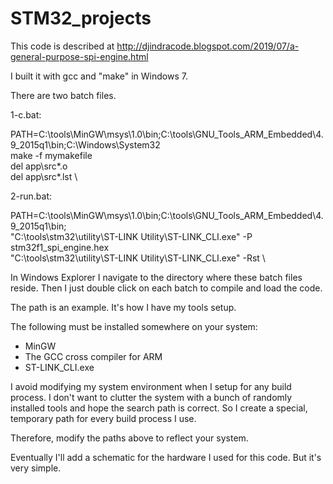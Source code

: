 # STM32_projects

This code is described at http://djindracode.blogspot.com/2019/07/a-general-purpose-spi-engine.html

I built it with gcc and "make" in Windows 7.

There are two batch files.

1-c.bat:

  PATH=C:\tools\MinGW\msys\1.0\bin;C:\tools\GNU_Tools_ARM_Embedded\4.9_2015q1\bin;C:\Windows\System32 \
  make -f mymakefile \
  del app\src\*.o \
  del app\src\*.lst \

2-run.bat:

  PATH=C:\tools\MinGW\msys\1.0\bin;C:\tools\GNU_Tools_ARM_Embedded\4.9_2015q1\bin; \
  "C:\tools\stm32\utility\ST-LINK Utility\ST-LINK_CLI.exe"  -P stm32f1_spi_engine.hex \
  "C:\tools\stm32\utility\ST-LINK Utility\ST-LINK_CLI.exe"  -Rst \

  
In Windows Explorer I navigate to the directory where these batch files reside. Then I just double click on each batch to compile and load the code.

The path is an example. It's how I have my tools setup.

The following must be installed somewhere on your system:

  * MinGW 
  * The GCC cross compiler for ARM 
  * ST-LINK_CLI.exe 

I avoid modifying my system environment when I setup for any build process. I don't want to clutter the system with a bunch of randomly installed tools and hope the search path is correct. So I create a special, temporary path for every build process I use.

Therefore, modify the paths above to reflect your system.

Eventually I'll add a schematic for the hardware I used for this code. But it's very simple.